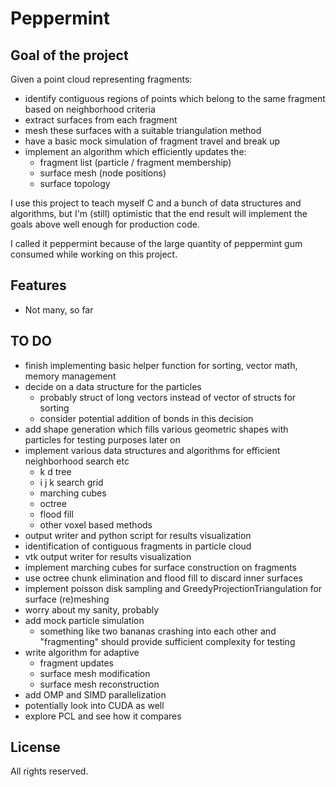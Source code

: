 # Peppermint

## Goal of the project

Given a point cloud representing fragments:
- identify contiguous regions of points which belong to the same fragment based on neighborhood criteria
- extract surfaces from each fragment
- mesh these surfaces with a suitable triangulation method
- have a basic mock simulation of fragment travel and break up
- implement an algorithm which efficiently updates the:
    - fragment list (particle / fragment membership)
	- surface mesh (node positions)
	- surface topology

I use this project to teach myself C and a bunch of data structures and algorithms, but I'm (still) optimistic that the end result will implement the goals above well enough for production code.

I called it peppermint because of the large quantity of peppermint gum consumed while working on this project.

## Features
- Not many, so far

## TO DO
- finish implementing basic helper function for sorting, vector math, memory management
- decide on a data structure for the particles
    - probably struct of long vectors instead of vector of structs for sorting
	- consider potential addition of bonds in this decision
- add shape generation which fills various geometric shapes with particles for testing purposes later on
- implement various data structures and algorithms for efficient neighborhood search etc
    - k d tree
	- i j k search grid
	- marching cubes
	- octree
	- flood fill
	- other voxel based methods
- output writer and python script for results visualization
- identification of contiguous fragments in particle cloud
- vtk output writer for results visualization
- implement marching cubes for surface construction on fragments
- use octree chunk elimination and flood fill to discard inner surfaces
- implement poisson disk sampling and GreedyProjectionTriangulation for surface (re)meshing
- worry about my sanity, probably
- add mock particle simulation
    - something like two bananas crashing into each other and "fragmenting" should provide sufficient complexity for testing
- write algorithm for adaptive
    - fragment updates
	- surface mesh modification
	- surface mesh reconstruction
- add OMP and SIMD parallelization
- potentially look into CUDA as well
- explore PCL and see how it compares

## License
All rights reserved.
